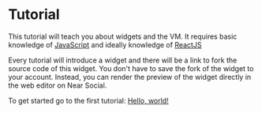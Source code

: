# Tutorial

This tutorial will teach you about widgets and the VM.
It requires basic knowledge of [JavaScript](https://www.javascript.com/) and ideally knowledge of [ReactJS](https://reactjs.org/)

Every tutorial will introduce a widget and there will be a link to fork the source code of this widget. You don't have to save the fork of the widget to your account. Instead, you can render the preview of the widget directly in the web editor on Near Social.
 
To get started go to the first tutorial: [Hello, world!](hello-world.md)

